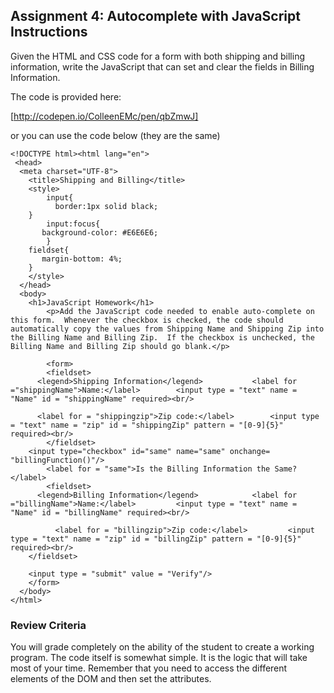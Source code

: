 ## Assignment 4: Autocomplete with JavaScript Instructions

Given the HTML and CSS code for a form with both shipping and billing information, write the JavaScript that can set and clear the fields in Billing Information.

The code is provided here:

[http://codepen.io/ColleenEMc/pen/qbZmwJ]

or you can use the code below (they are the same)
```
<!DOCTYPE html><html lang="en">
 <head>	
  <meta charset="UTF-8">	
    <title>Shipping and Billing</title>	
    <style>		
        input{			
          border:1px solid black;
	}		
        input:focus{
	   background-color: #E6E6E6;		
        }
	fieldset{
 	   margin-bottom: 4%;
	}	
    </style>
  </head>
  <body>
	<h1>JavaScript Homework</h1>	
        <p>Add the JavaScript code needed to enable auto-complete on this form.  Whenever the checkbox is checked, the code should automatically copy the values from Shipping Name and Shipping Zip into the Billing Name and Billing Zip.  If the checkbox is unchecked, the Billing Name and Billing Zip should go blank.</p>

		<form>		
        <fieldset>
	  <legend>Shipping Information</legend>			  <label for ="shippingName">Name:</label>		  <input type = "text" name = "Name" id = "shippingName" required><br/>

	  <label for = "shippingzip">Zip code:</label>		  <input type = "text" name = "zip" id = "shippingZip" pattern = "[0-9]{5}" required><br/>
        </fieldset>
	<input type="checkbox" id="same" name="same" onchange= "billingFunction()"/>		
        <label for = "same">Is the Billing Information the Same?</label>						
        <fieldset>
 	  <legend>Billing Information</legend>			  <label for ="billingName">Name:</label>		  <input type = "text" name = "Name" id = "billingName" required><br/>
	   
          <label for = "billingzip">Zip code:</label>		  <input type = "text" name = "zip" id = "billingZip" pattern = "[0-9]{5}" required><br/>
	</fieldset>

	<input type = "submit" value = "Verify"/>	
    </form>
  </body>
</html>
```

### Review Criteria

You will grade completely on the ability of the student to create a working program.  The code itself is somewhat simple.  It is the logic that will take most of your time.  Remember that you need to access the different elements of the DOM and then set the attributes.